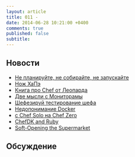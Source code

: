 ```yaml
---
layout: article
title: 011 - 
date: 2014-06-28 10:21:00 +0400
comments: true
published: false
subtitle:
---
```


## Новости

* [Не планируйте, не собирайте, не запускайте](http://www.getchef.com/blog/2014/04/29/plan-build-run-please-dont/)
* [Нож ХаПэ](http://www.getchef.com/blog/2014/05/29/announcing-chef-support-for-hp-helion/)
* [Книга про Chef от Леопарда](http://chef.leopard.in.ua/)
* [Две мысли с Мониторамы](http://fractio.nl/2014/05/10/rethinking-monitoring/)
* [Шефезируй тестирование
  шефа](http://erichelgeson.github.io/blog/2014/05/10/automating-your-automation-federated-jenkins-with-chef/)
* [Недопонимание Docker](https://devopsu.com/blog/docker-misconceptions/)
* [с Chef Solo на Chef Zero](http://www.getchef.com/blog/2014/06/24/from-solo-to-zero-migrating-to-chef-client-local-mode/)
* [ChefDK and Ruby](http://jtimberman.housepub.org/blog/2014/04/30/chefdk-and-ruby/)
* [Soft-Opening the Supermarket](http://www.getchef.com/blog/2014/06/17/soft-opening-the-supermarket/)

## Обсуждение

